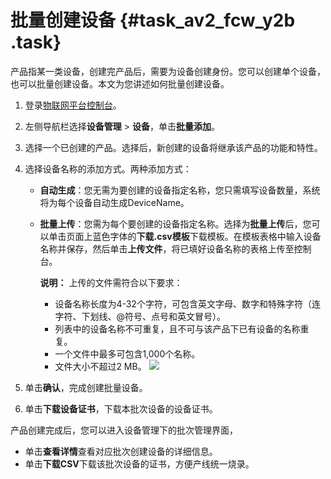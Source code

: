 # 批量创建设备 {#task_av2_fcw_y2b .task}

产品指某一类设备，创建完产品后，需要为设备创建身份。您可以创建单个设备，也可以批量创建设备。本文为您讲述如何批量创建设备。

1.  登录[物联网平台控制台](http://iot.console.aliyun.com/)。 
2.  左侧导航栏选择**设备管理** \> **设备**，单击**批量添加**。 
3.  选择一个已创建的产品。选择后，新创建的设备将继承该产品的功能和特性。 
4.  选择设备名称的添加方式。两种添加方式： 

    -   **自动生成**：您无需为要创建的设备指定名称，您只需填写设备数量，系统将为每个设备自动生成DeviceName。
    -   **批量上传**：您需为每个要创建的设备指定名称。选择为**批量上传**后，您可以单击页面上蓝色字体的**下载.csv模板**下载模板。在模板表格中输入设备名称并保存，然后单击**上传文件**，将已填好设备名称的表格上传至控制台。

        **说明：** 上传的文件需符合以下要求：

        -   设备名称长度为4-32个字符，可包含英文字母、数字和特殊字符（连字符、下划线、@符号、点号和英文冒号）。
        -   列表中的设备名称不可重复，且不可与该产品下已有设备的名称重复。
        -   一个文件中最多可包含1,000个名称。
        -   文件大小不超过2 MB。
    ![](http://static-aliyun-doc.oss-cn-hangzhou.aliyuncs.com/assets/img/18869/154684184610667_zh-CN.png)

5.  单击**确认**，完成创建批量设备。 
6.  单击**下载设备证书**，下载本批次设备的设备证书。 

产品创建完成后，您可以进入设备管理下的批次管理界面，

-   单击**查看详情**查看对应批次创建设备的详细信息。
-   单击**下载CSV**下载该批次设备的证书，方便产线统一烧录。


